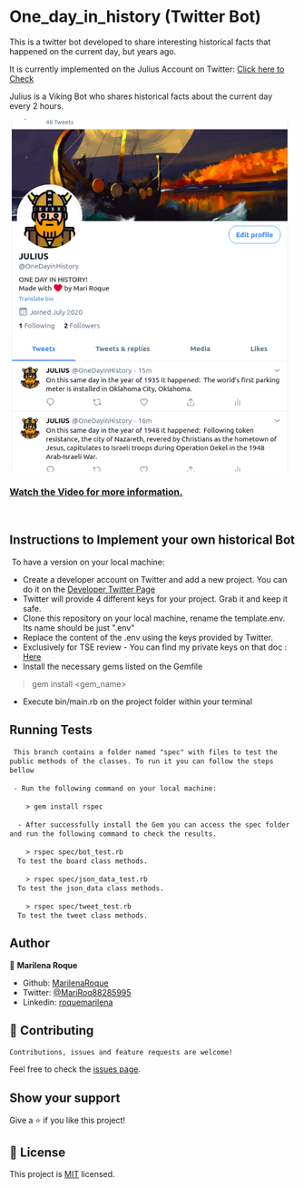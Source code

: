 # One_day_in_history (Twitter Bot)

This is a twitter bot developed to share interesting historical facts that happened on the current day, but years ago.

​It is currently implemented on the Julius Account on Twitter: [ Click here to Check](https://twitter.com/OneDayinHistory)

Julius is a Viking Bot who shares historical facts about the current day every 2 hours.

![screenshot](./img/1.png)

### [Watch the Video for more information.](https://www.loom.com/share/05acf4659e06465f89fb9abde0714e77)


​
## Instructions to Implement your own historical Bot
​
To have a version on your local machine:
- Create a developer account on Twitter and add a new project. You can do it on the [ Developer Twitter Page](https://developer.twitter.com/en)
- Twitter will provide 4 different keys for your project. Grab it and keep it safe.
- Clone this repository on your local machine, rename the template.env. Its name should be just ".env"
- Replace the content of the .env using the keys provided by Twitter.
- Exclusively for TSE review - You can find my private keys on that doc : [ Here](https://docs.google.com/document/d/17pg_2MWIBoOdBNdfe-NymuDKNujNBjGKR15mAMw7_sU/edit?usp=sharing)
- Install the necessary gems listed on the Gemfile 

> gem install <gem_name>

- Execute bin/main.rb on the project folder within your terminal

## Running Tests

     This branch contains a folder named "spec" with files to test the public methods of the classes. To run it you can follow the steps bellow

     - Run the following command on your local machine:

        > gem install rspec

      - After successfully install the Gem you can access the spec folder and run the following command to check the results.

        > rspec spec/bot_test.rb
      To test the board class methods.

        > rspec spec/json_data_test.rb
      To test the json_data class methods.

        > rspec spec/tweet_test.rb
      To test the tweet class methods.



## Author


👤 **Marilena Roque**

- Github: [MarilenaRoque](https://github.com/MarilenaRoque)
- Twitter: [@MariRoq88285995](https://twitter.com/MariRoq88285995)
- Linkedin: [roquemarilena](https://www.linkedin.com/in/roquemarilena/)


## 🤝 Contributing

    Contributions, issues and feature requests are welcome!

Feel free to check the [issues page](https://github.com/MarilenaRoque/one_day_in_history/issues).

## Show your support

Give a ⭐️ if you like this project!

## 📝 License
This project is [MIT](lic.url) licensed.